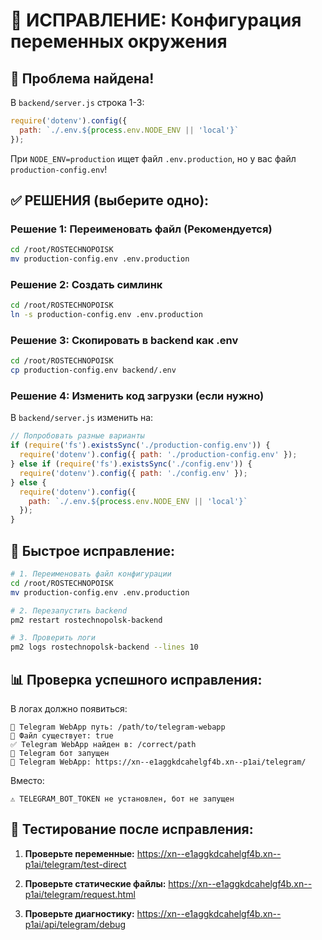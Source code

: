 # 🔧 ИСПРАВЛЕНИЕ: Конфигурация переменных окружения

## 🚨 Проблема найдена!

В `backend/server.js` строка 1-3:
```javascript
require('dotenv').config({
  path: `./.env.${process.env.NODE_ENV || 'local'}`
});
```

При `NODE_ENV=production` ищет файл `.env.production`, но у вас файл `production-config.env`!

## ✅ РЕШЕНИЯ (выберите одно):

### Решение 1: Переименовать файл (Рекомендуется)
```bash
cd /root/ROSTECHNOPOISK
mv production-config.env .env.production
```

### Решение 2: Создать симлинк
```bash
cd /root/ROSTECHNOPOISK
ln -s production-config.env .env.production
```

### Решение 3: Скопировать в backend как .env
```bash
cd /root/ROSTECHNOPOISK
cp production-config.env backend/.env
```

### Решение 4: Изменить код загрузки (если нужно)
В `backend/server.js` изменить на:
```javascript
// Попробовать разные варианты
if (require('fs').existsSync('./production-config.env')) {
  require('dotenv').config({ path: './production-config.env' });
} else if (require('fs').existsSync('./config.env')) {
  require('dotenv').config({ path: './config.env' });
} else {
  require('dotenv').config({
    path: `./.env.${process.env.NODE_ENV || 'local'}`
  });
}
```

## 🚀 Быстрое исправление:

```bash
# 1. Переименовать файл конфигурации
cd /root/ROSTECHNOPOISK
mv production-config.env .env.production

# 2. Перезапустить backend
pm2 restart rostechnopolsk-backend

# 3. Проверить логи
pm2 logs rostechnopolsk-backend --lines 10
```

## 📊 Проверка успешного исправления:

В логах должно появиться:
```
🤖 Telegram WebApp путь: /path/to/telegram-webapp
🤖 Файл существует: true
✅ Telegram WebApp найден в: /correct/path
🤖 Telegram бот запущен
🤖 Telegram WebApp: https://xn--e1aggkdcahelgf4b.xn--p1ai/telegram/
```

Вместо:
```
⚠️ TELEGRAM_BOT_TOKEN не установлен, бот не запущен
```

## 🎯 Тестирование после исправления:

1. **Проверьте переменные:**
   https://xn--e1aggkdcahelgf4b.xn--p1ai/telegram/test-direct

2. **Проверьте статические файлы:**
   https://xn--e1aggkdcahelgf4b.xn--p1ai/telegram/request.html

3. **Проверьте диагностику:**
   https://xn--e1aggkdcahelgf4b.xn--p1ai/api/telegram/debug
